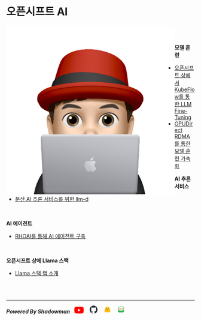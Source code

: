 # 오픈시프트 AI

<img align="left" src="images/이승일--II_컴퓨터.png" height="450px" hrspace="25px" title="100px" alt="안녕"></img>

<br>
<br>

**모델 훈련**<br>
* [오픈시프트 상에서 KubeFlow를 통한 LLM Fine-Tuning](./contents/fine-tune_llms_with_kubeflow_trainer_on_openshift.md)<br>
* [GPUDirect RDMA를 통한 모델 훈련 가속화](./contents/accelerate_model_training_with_nvidia_gpudirect_rdma.md)<br>

**AI 추론 서비스**<br>
* [분산 AI 추론 서비스를 위한 llm-d](./contents/llm-d_for_distributed_ai_inference.md)<br>
<br>

**AI 에이전트**<br>
* [RHOAI를 통해 AI 에이전트 구축](./contents/build_ai_agent_via_rhoai.md)<br>
<br>

**오픈시프트 상에 Llama 스택**<br>
* [Llama 스택 랩 소개](./llama_stack_on_openshift/intro_of_llama_stack_on_openshift.md)<br>
<br>
<br>

------

***Powered By Shadowman*** &nbsp;&nbsp;[<img src="images/youtube.png" width="25px" title="100px" alt="유투브"/>](https://www.youtube.com/@starlab3030) &nbsp;&nbsp; [<img src="images/github-mark.svg" width="21px" title="100px" alt="것허브"/>](https://github.com/starlab3030/starlab3030.github.io) &nbsp;&nbsp; [<img src="images/hf-logo.png" width="21px" title="100px" alt="허깅페이스"/>](https://huggingface.co/starlab3030) &nbsp;&nbsp; [<img src="images/naver-blog.png" width="21px" title="100px" alt="네이버 블로그"/>](https://blog.naver.com/dark_selee)


